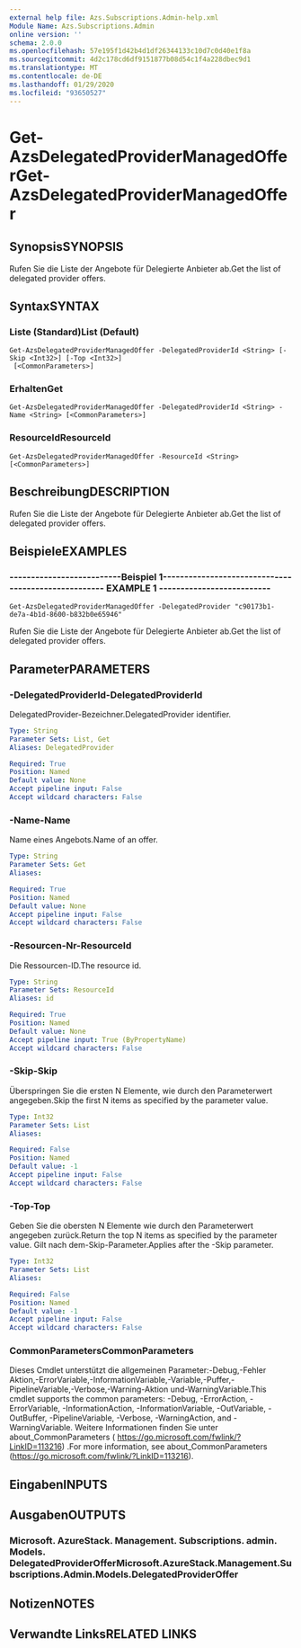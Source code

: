 ```yaml
---
external help file: Azs.Subscriptions.Admin-help.xml
Module Name: Azs.Subscriptions.Admin
online version: ''
schema: 2.0.0
ms.openlocfilehash: 57e195f1d42b4d1df26344133c10d7c0d40e1f8a
ms.sourcegitcommit: 4d2c178cd6df9151877b08d54c1f4a228dbec9d1
ms.translationtype: MT
ms.contentlocale: de-DE
ms.lasthandoff: 01/29/2020
ms.locfileid: "93650527"
---
```

# <span data-ttu-id="c1825-101">Get-AzsDelegatedProviderManagedOffer</span><span class="sxs-lookup"><span data-stu-id="c1825-101">Get-AzsDelegatedProviderManagedOffer</span></span>

## <span data-ttu-id="c1825-102">Synopsis</span><span class="sxs-lookup"><span data-stu-id="c1825-102">SYNOPSIS</span></span>
<span data-ttu-id="c1825-103">Rufen Sie die Liste der Angebote für Delegierte Anbieter ab.</span><span class="sxs-lookup"><span data-stu-id="c1825-103">Get the list of delegated provider offers.</span></span>

## <span data-ttu-id="c1825-104">Syntax</span><span class="sxs-lookup"><span data-stu-id="c1825-104">SYNTAX</span></span>

### <span data-ttu-id="c1825-105">Liste (Standard)</span><span class="sxs-lookup"><span data-stu-id="c1825-105">List (Default)</span></span>
```
Get-AzsDelegatedProviderManagedOffer -DelegatedProviderId <String> [-Skip <Int32>] [-Top <Int32>]
 [<CommonParameters>]
```

### <span data-ttu-id="c1825-106">Erhalten</span><span class="sxs-lookup"><span data-stu-id="c1825-106">Get</span></span>
```
Get-AzsDelegatedProviderManagedOffer -DelegatedProviderId <String> -Name <String> [<CommonParameters>]
```

### <span data-ttu-id="c1825-107">ResourceId</span><span class="sxs-lookup"><span data-stu-id="c1825-107">ResourceId</span></span>
```
Get-AzsDelegatedProviderManagedOffer -ResourceId <String> [<CommonParameters>]
```

## <span data-ttu-id="c1825-108">Beschreibung</span><span class="sxs-lookup"><span data-stu-id="c1825-108">DESCRIPTION</span></span>
<span data-ttu-id="c1825-109">Rufen Sie die Liste der Angebote für Delegierte Anbieter ab.</span><span class="sxs-lookup"><span data-stu-id="c1825-109">Get the list of delegated provider offers.</span></span>

## <span data-ttu-id="c1825-110">Beispiele</span><span class="sxs-lookup"><span data-stu-id="c1825-110">EXAMPLES</span></span>

### <span data-ttu-id="c1825-111">--------------------------Beispiel 1--------------------------</span><span class="sxs-lookup"><span data-stu-id="c1825-111">-------------------------- EXAMPLE 1 --------------------------</span></span>
```
Get-AzsDelegatedProviderManagedOffer -DelegatedProvider "c90173b1-de7a-4b1d-8600-b832b0e65946"
```

<span data-ttu-id="c1825-112">Rufen Sie die Liste der Angebote für Delegierte Anbieter ab.</span><span class="sxs-lookup"><span data-stu-id="c1825-112">Get the list of delegated provider offers.</span></span>

## <span data-ttu-id="c1825-113">Parameter</span><span class="sxs-lookup"><span data-stu-id="c1825-113">PARAMETERS</span></span>

### <span data-ttu-id="c1825-114">-DelegatedProviderId</span><span class="sxs-lookup"><span data-stu-id="c1825-114">-DelegatedProviderId</span></span>
<span data-ttu-id="c1825-115">DelegatedProvider-Bezeichner.</span><span class="sxs-lookup"><span data-stu-id="c1825-115">DelegatedProvider identifier.</span></span>

```yaml
Type: String
Parameter Sets: List, Get
Aliases: DelegatedProvider

Required: True
Position: Named
Default value: None
Accept pipeline input: False
Accept wildcard characters: False
```

### <span data-ttu-id="c1825-116">-Name</span><span class="sxs-lookup"><span data-stu-id="c1825-116">-Name</span></span>
<span data-ttu-id="c1825-117">Name eines Angebots.</span><span class="sxs-lookup"><span data-stu-id="c1825-117">Name of an offer.</span></span>

```yaml
Type: String
Parameter Sets: Get
Aliases: 

Required: True
Position: Named
Default value: None
Accept pipeline input: False
Accept wildcard characters: False
```

### <span data-ttu-id="c1825-118">-Resourcen-Nr</span><span class="sxs-lookup"><span data-stu-id="c1825-118">-ResourceId</span></span>
<span data-ttu-id="c1825-119">Die Ressourcen-ID.</span><span class="sxs-lookup"><span data-stu-id="c1825-119">The resource id.</span></span>

```yaml
Type: String
Parameter Sets: ResourceId
Aliases: id

Required: True
Position: Named
Default value: None
Accept pipeline input: True (ByPropertyName)
Accept wildcard characters: False
```

### <span data-ttu-id="c1825-120">-Skip</span><span class="sxs-lookup"><span data-stu-id="c1825-120">-Skip</span></span>
<span data-ttu-id="c1825-121">Überspringen Sie die ersten N Elemente, wie durch den Parameterwert angegeben.</span><span class="sxs-lookup"><span data-stu-id="c1825-121">Skip the first N items as specified by the parameter value.</span></span>

```yaml
Type: Int32
Parameter Sets: List
Aliases: 

Required: False
Position: Named
Default value: -1
Accept pipeline input: False
Accept wildcard characters: False
```

### <span data-ttu-id="c1825-122">-Top</span><span class="sxs-lookup"><span data-stu-id="c1825-122">-Top</span></span>
<span data-ttu-id="c1825-123">Geben Sie die obersten N Elemente wie durch den Parameterwert angegeben zurück.</span><span class="sxs-lookup"><span data-stu-id="c1825-123">Return the top N items as specified by the parameter value.</span></span>
<span data-ttu-id="c1825-124">Gilt nach dem-Skip-Parameter.</span><span class="sxs-lookup"><span data-stu-id="c1825-124">Applies after the -Skip parameter.</span></span>

```yaml
Type: Int32
Parameter Sets: List
Aliases: 

Required: False
Position: Named
Default value: -1
Accept pipeline input: False
Accept wildcard characters: False
```

### <span data-ttu-id="c1825-125">CommonParameters</span><span class="sxs-lookup"><span data-stu-id="c1825-125">CommonParameters</span></span>
<span data-ttu-id="c1825-126">Dieses Cmdlet unterstützt die allgemeinen Parameter:-Debug,-Fehler Aktion,-ErrorVariable,-InformationVariable,-Variable,-Puffer,-PipelineVariable,-Verbose,-Warning-Aktion und-WarningVariable.</span><span class="sxs-lookup"><span data-stu-id="c1825-126">This cmdlet supports the common parameters: -Debug, -ErrorAction, -ErrorVariable, -InformationAction, -InformationVariable, -OutVariable, -OutBuffer, -PipelineVariable, -Verbose, -WarningAction, and -WarningVariable.</span></span> <span data-ttu-id="c1825-127">Weitere Informationen finden Sie unter about_CommonParameters ( https://go.microsoft.com/fwlink/?LinkID=113216) .</span><span class="sxs-lookup"><span data-stu-id="c1825-127">For more information, see about_CommonParameters (https://go.microsoft.com/fwlink/?LinkID=113216).</span></span>

## <span data-ttu-id="c1825-128">Eingaben</span><span class="sxs-lookup"><span data-stu-id="c1825-128">INPUTS</span></span>

## <span data-ttu-id="c1825-129">Ausgaben</span><span class="sxs-lookup"><span data-stu-id="c1825-129">OUTPUTS</span></span>

### <span data-ttu-id="c1825-130">Microsoft. AzureStack. Management. Subscriptions. admin. Models. DelegatedProviderOffer</span><span class="sxs-lookup"><span data-stu-id="c1825-130">Microsoft.AzureStack.Management.Subscriptions.Admin.Models.DelegatedProviderOffer</span></span>

## <span data-ttu-id="c1825-131">Notizen</span><span class="sxs-lookup"><span data-stu-id="c1825-131">NOTES</span></span>

## <span data-ttu-id="c1825-132">Verwandte Links</span><span class="sxs-lookup"><span data-stu-id="c1825-132">RELATED LINKS</span></span>

